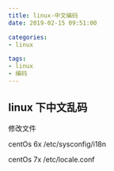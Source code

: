 ```yaml
---
title: linux-中文编码
date: 2019-02-15 09:51:00

categories:
- linux

tags:
- linux
- 编码
---
```


## linux 下中文乱码

修改文件

centOs 6x  /etc/sysconfig/i18n

centOs 7x /etc/locale.conf
